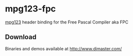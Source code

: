 mpg123-fpc
==========
[mpg123](http://www.mpg123.org/) header binding for the Free Pascal Compiler aka FPC

Download
--------
Binaries and demos available at http://www.djmaster.com/

